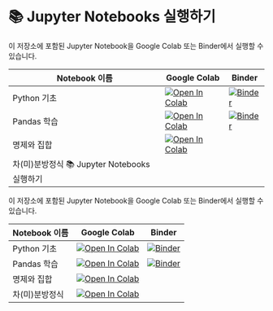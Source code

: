 # 📚 Jupyter Notebooks 실행하기

이 저장소에 포함된 Jupyter Notebook을 Google Colab 또는 Binder에서 실행할 수 있습니다.

| Notebook 이름   | Google Colab | Binder |
|---------------|-------------|--------|
| Python 기초  | [![Open In Colab](https://colab.research.google.com/assets/colab-badge.svg)](https://colab.research.google.com/github/HST0077/MME2025/blob/main/0.Python_Basics.ipynb) | [![Binder](https://mybinder.org/badge_logo.svg)](https://mybinder.org/v2/gh/HST0077/MME2025/main?urlpath=%2Ftree%2F0.Python_Basics.ipynb) |
| Pandas 학습  | [![Open In Colab](https://colab.research.google.com/assets/colab-badge.svg)](https://colab.research.google.com/github/HST0077/MME2025/blob/main/0.Python_pandas.ipynb) | [![Binder](https://mybinder.org/badge_logo.svg)](https://mybinder.org/v2/gh/HST0077/MME2025/main?urlpath=%2Ftree%2F0.Python_pandas.ipynb) |
| 명제와 집합  | [![Open In Colab](https://colab.research.google.com/assets/colab-badge.svg)](https://colab.research.google.com/github/HST0077/MME2025/blob/main/Mathematical_logic.ipynb) | 
| 차(미)분방정식 📚 Jupyter Notebooks 실행하기

이 저장소에 포함된 Jupyter Notebook을 Google Colab 또는 Binder에서 실행할 수 있습니다.

| Notebook 이름   | Google Colab | Binder |
|---------------|-------------|--------|
| Python 기초  | [![Open In Colab](https://colab.research.google.com/assets/colab-badge.svg)](https://colab.research.google.com/github/HST0077/MME2025/blob/main/0.Python_Basics.ipynb) | [![Binder](https://mybinder.org/badge_logo.svg)](https://mybinder.org/v2/gh/HST0077/MME2025/main?urlpath=%2Ftree%2F0.Python_Basics.ipynb) |
| Pandas 학습  | [![Open In Colab](https://colab.research.google.com/assets/colab-badge.svg)](https://colab.research.google.com/github/HST0077/MME2025/blob/main/0.Python_pandas.ipynb) | [![Binder](https://mybinder.org/badge_logo.svg)](https://mybinder.org/v2/gh/HST0077/MME2025/main?urlpath=%2Ftree%2F0.Python_pandas.ipynb) |
| 명제와 집합  | [![Open In Colab](https://colab.research.google.com/assets/colab-badge.svg)](https://colab.research.google.com/github/HST0077/MME2025/blob/main/Mathematical_logic.ipynb) | 
| 차(미)분방정식 | [![Open In Colab](https://colab.research.google.com/assets/colab-badge.svg)](https://colab.research.google.com/github/HST0077/MME2025/blob/main/Sequence_DifferenceEq.ipynb) | 
